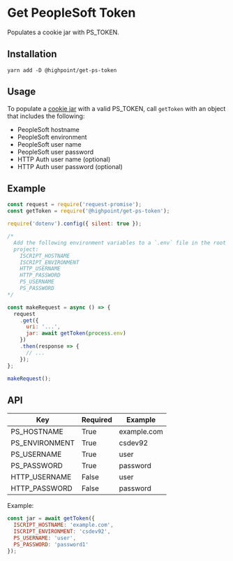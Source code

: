 # Get PeopleSoft Token

Populates a cookie jar with PS_TOKEN.

## Installation

`yarn add -D @highpoint/get-ps-token`

## Usage

To populate a [cookie jar](https://github.com/request/request#requestjar) with
a valid PS_TOKEN, call `getToken` with an object that includes the following:

  * PeopleSoft hostname
  * PeopleSoft environment
  * PeopleSoft user name
  * PeopleSoft user password
  * HTTP Auth user name (optional)
  * HTTP Auth user password (optional)
  
## Example 

```javascript
const request = require('request-promise');
const getToken = require('@highpoint/get-ps-token');

require('dotenv').config({ silent: true });

/* 
  Add the following environment variables to a `.env` file in the root of your
  project:
    ISCRIPT_HOSTNAME
    ISCRIPT_ENVIRONMENT
    HTTP_USERNAME
    HTTP_PASSWORD
    PS_USERNAME
    PS_PASSWORD
*/

const makeRequest = async () => {
  request
    .get({
      uri: '...',
      jar: await getToken(process.env)
    })
    .then(response => {
      // ...
    });
};

makeRequest();
```

## API

| Key                 | Required | Example        |
| ------------------- | -------- | -------------- |
| PS_HOSTNAME         | True     | example.com    |
| PS_ENVIRONMENT      | True     | csdev92        |
| PS_USERNAME         | True     | user           |
| PS_PASSWORD         | True     | password       |
| HTTP_USERNAME       | False    | user           |
| HTTP_PASSWORD       | False    | password       |

Example:

```javascript
const jar = await getToken({
  ISCRIPT_HOSTNAME: 'example.com',
  ISCRIPT_ENVIRONMENT: 'csdev92',
  PS_USERNAME: 'user',
  PS_PASSWORD: 'password1'
});
```
